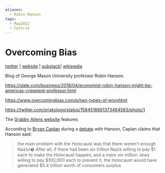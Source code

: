 ```yaml
---
aliases:
  - Robin Hanson
tags:
  - Map2022
  - Cynicia
---
```

# Overcoming Bias

[twitter](https://twitter.com/robinhanson/status/990672706621370368) | [website]() | [substack](https://www.overcomingbias.com/)| [wikipedia](https://en.wikipedia.org/wiki/Robin_Hanson)

Blog of George Mason University professor Robin Hanson.

https://slate.com/business/2018/04/economist-robin-hanson-might-be-americas-creepiest-professor.html

https://www.overcomingbias.com/p/two-types-of-envyhtml

https://twitter.com/xriskology/status/1584516661373464583/photo/1

The [Grabby Aliens website](https://grabbyaliens.com/) features

According to [Bryan Caplan](../../Neoliberia/Bet%20On%20It.md) during a [debate](https://econfaculty.gmu.edu/bcaplan/hansondebate.htm) with Hanson, Caplan claims that Hanson said: 
>the main problem with the Holocaust was that there weren't enough Nazis!� After all, if there had been six trillion Nazis willing to pay $1 each to make the Holocaust happen, and a mere six million Jews willing to pay $100,000 each to prevent it, the Holocaust would have generated $5.4 trillion worth of consumers surplus